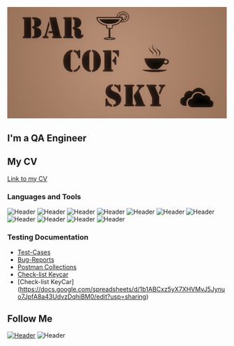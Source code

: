 ![Header](https://github.com/AntonBarkovskii/antonbarkovskii/blob/master/assets/header.jpg)

## I'm a QA Engineer
## My CV
[Link to my CV](https://drive.google.com/file/d/19QT9XRvOAOJIX9qp-aiRgjZz1WhSgGil/view?usp=sharing)

### Languages and Tools
![Header](https://img.shields.io/badge/Jira-090909?style=for-the-badge&logo=jira&logoColor=136be1)
![Header](https://img.shields.io/badge/Qase-090909?style=for-the-badge&logo=qase)
![Header](https://img.shields.io/badge/YouTrack-090909?style=for-the-badge&logo=youtrack)
![Header](https://img.shields.io/badge/AndroidStudio-090909?style=for-the-badge&logo=androidstudio&logoColor=3ad07d)
![Header](https://img.shields.io/badge/Postman-090909?style=for-the-badge&logo=postman&logoColor=f76935)
![Header](https://img.shields.io/badge/Swagger-090909?style=for-the-badge&logo=swagger&logoColor=7ede2b)
![Header](https://img.shields.io/badge/Github-090909?style=for-the-badge&logo=github&logoColor=8cc4d7)
![Header](https://img.shields.io/badge/MySQL-090909?style=for-the-badge&logo=mysql&logoColor=00618a)
![Header](https://img.shields.io/badge/DevTools-090909?style=for-the-badge&logo=googlechrome&logoColor=2674f2)
![Header](https://img.shields.io/badge/Fiddler-090909?style=for-the-badge&logo=fiddler&logoColor=8cc4d7)
![Header](https://img.shields.io/badge/CharlesProxy-090909?style=for-the-badge&logo=charlesproxy&logoColor=8cc4d7)

### Testing Documentation
- [Test-Cases](https://github.com/AntonBarkovskii/test-cases.git)
- [Bug-Reports](https://github.com/AntonBarkovskii/bug-reports.git)
- [Postman Collections](https://github.com/AntonBarkovskii/postman.git)
- [Check-list Keycar](https://docs.google.com/spreadsheets/d/1b1ABCxz5yX7XHVMvJ5Jynuo7JpfA8a43UdvzDqhiBM0/edit?usp=sharing)
- [Check-list KeyCar] (https://docs.google.com/spreadsheets/d/1b1ABCxz5yX7XHVMvJ5Jynuo7JpfA8a43UdvzDqhiBM0/edit?usp=sharing)

## Follow Me
[![Header](https://img.shields.io/badge/Telegram-090909?style=for-the-badge&logo=telegram&logoColor=31a5db)](https://t.me/tonybarko)
![Header](https://img.shields.io/badge/Linkedin-090909?style=for-the-badge&logo=linkedin&logoColor=0073b1)